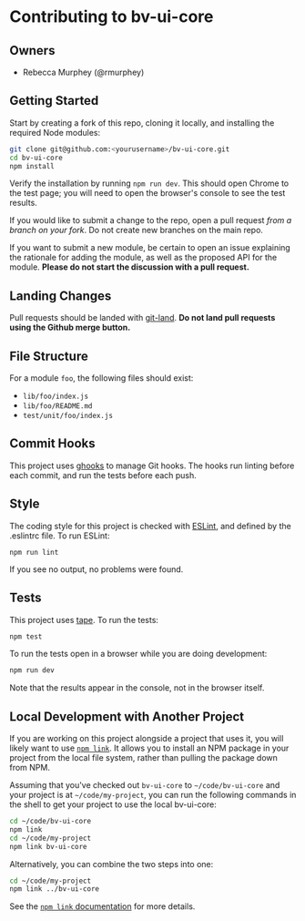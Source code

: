 # Contributing to bv-ui-core

## Owners

- Rebecca Murphey (@rmurphey)

## Getting Started

Start by creating a fork of this repo, cloning it locally, and installing the required Node modules:

```sh
git clone git@github.com:<yourusername>/bv-ui-core.git
cd bv-ui-core
npm install
```

Verify the installation by running `npm run dev`. This should open Chrome to the test page; you will need to open the browser's console to see the test results.

If you would like to submit a change to the repo, open a pull request *from a branch on your fork*. Do not create new branches on the main repo.

If you want to submit a new module, be certain to open an issue explaining the rationale for adding the module, as well as the proposed API for the module. **Please do not start the discussion with a pull request.**

## Landing Changes

Pull requests should be landed with [git-land](https://github.com/git-land/git-land). **Do not land pull requests using the Github merge button.**

## File Structure

For a module `foo`, the following files should exist:

- `lib/foo/index.js`
- `lib/foo/README.md`
- `test/unit/foo/index.js`

## Commit Hooks

This project uses [ghooks](https://github.com/gtramontina/ghooks) to manage Git hooks. The hooks run linting before each commit, and run the tests before each push.

## Style

The coding style for this project is checked with [ESLint](http://eslint.org/), and defined by the .eslintrc file. To run ESLint:

```
npm run lint
```

If you see no output, no problems were found.

## Tests

This project uses [tape](https://github.com/substack/tape). To run the tests:

```bash
npm test
```

To run the tests open in a browser while you are doing development:

```bash
npm run dev
```

Note that the results appear in the console, not in the browser itself.

## Local Development with Another Project

If you are working on this project alongside a project that uses it, you will likely want to use [`npm link`][npm-link]. It allows you to install an NPM package in your project from the local file system, rather than pulling the package down from NPM.

Assuming that you've checked out `bv-ui-core` to `~/code/bv-ui-core` and your project is at `~/code/my-project`, you can run the following commands in the shell to get your project to use the local bv-ui-core:

```bash
cd ~/code/bv-ui-core
npm link
cd ~/code/my-project
npm link bv-ui-core
```

Alternatively, you can combine the two steps into one:

```bash
cd ~/code/my-project
npm link ../bv-ui-core
```

See the [`npm link` documentation][npm-link] for more details.

[npm-link]: https://docs.npmjs.com/cli/link
